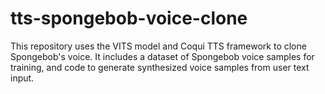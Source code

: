 # tts-spongebob-voice-clone
This repository uses the VITS model and Coqui TTS framework to clone Spongebob's voice. It includes a dataset of Spongebob voice samples for training, and code to generate synthesized voice samples from user text input.
